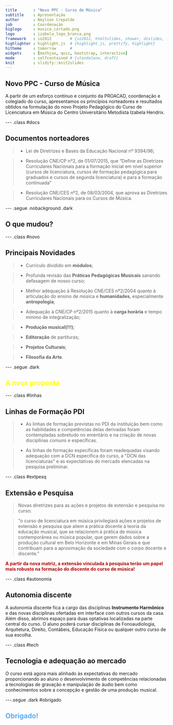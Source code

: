 ```yaml
---
title       : "Novo PPC - Curso de Música"
subtitle    : Apresentação
author      : Neylson Crepalde
job         : Coordenação
biglogo     : musica_cortado.png
logo        : izabela_logo_branca.png
framework   : io2012        # {io2012, html5slides, shower, dzslides, ...}
highlighter : highlight.js  # {highlight.js, prettify, highlight}
hitheme     : tomorrow      # 
widgets     : [mathjax, quiz, bootstrap, interactive]
mode        : selfcontained # {standalone, draft}
knit        : slidify::knit2slides
---
```


## Novo PPC - Curso de Música

A partir de um esforço contínuo e conjunto da PROACAD, coordenação e colegiado do curso, apresentamos os princípios norteadores e resultados obtidos na formulação do novo Projeto Pedagógico do Curso de Licenciatura em Música do Centro Universitário Metodista Izabela Hendrix.

--- .class #docs

## Documentos norteadores

>- Lei de Diretrizes e Bases da Educação Nacional nº 9394/96;

>- Resolução CNE/CP nº2, de 01/07/2015, que “Define as Diretrizes Curriculares Nacionais para a formação inicial em nível superior (cursos de licenciatura, cursos de formação pedagógica para graduados e cursos de segunda licenciatura) e para a formação continuada”

>- Resolução CNE/CES nº2, de 08/03/2004, que aprova as Diretrizes Curriculares Nacionais para os Cursos de Música.

--- .segue .nobackground .dark
## <span class="red">O que mudou?</span>

--- .class #novo
## Principais Novidades

>- Currículo dividido em **módulos**;

>- Profunda revisão das **Práticas Pedagógicas Musicais** sanando defasagem de nosso curso;

>- Melhor adequação à Resolução CNE/CES nº2/2004 quanto à articulação do ensino de música e **humanidades**, especialmente **antropologia**;

>- Adequação à CNE/CP nº2/2015 quanto à **carga horária** e tempo mínimo de integralização;

>- **Produção musical(!!!)**;

>- **Editoração** de partituras;

>- **Projetos Culturais**;

>- **Filosofia da Arte**.

--- .segue .dark
## <span style="color: yellow;">A nova proposta</span>

--- .class #linhas
## Linhas de Formação PDI

>- As linhas de formação previstas no PDI da instituição bem como as habilidades e competências delas derivadas foram contempladas sobretudo no ementário e na criação de novas disciplinas comuns e específicas.

>- As linhas de formação específicas foram readequadas visando adequação com a DCN específica do curso, a "DCN das licenciaturas" e as expectativas do mercado elencadas na pesquisa preliminar.

--- .class #extpesq
## Extensão e Pesquisa

> Novas diretrizes para as ações e projetos de extensão e pesquisa no curso:

> "o curso de licenciatura em música privilegiará ações e projetos de extensão e pesquisa que aliem a prática docente à teoria da educação musical, que se relacionem à prática de música contemporânea ou música popular, que gerem dados sobre a produção cultural em Belo Horizonte e em Minas Gerais e que contribuam para a aproximação da sociedade com o corpo docente e discente."

<span style="color:#B40404;">**A partir da nova matriz, a extensão vinculada à pesquisa terão um papel mais robusto na formação do discente do curso de música!**</span>

--- .class #autonomia
## Autonomia discente

A autonomia discente fica a cargo das disciplinas **Instrumento Harmônico** e das novas disciplinas ofertadas em interface com outros cursos da casa. Além disso, abrimos espaço para duas optativas localizadas na parte central do curso. O aluno poderá cursar disciplinas de Fonoaudiologia, Arquitetura, Direito, Contábeis, Educação Física ou qualquer outro curso de sua escolha.

--- .class #tech
## Tecnologia e adequação ao mercado

O curso está agora mais alinhado às expectativas do mercado proporcionando ao aluno o desenvolvimento de competências relacionadas a tecnologias de gravação e manipulação de áudio bem como conhecimentos sobre a concepção e gestão de uma produção musical.

---.segue .dark #obrigado
## <span style="color:#58ACFA;">Obrigado!</span>

